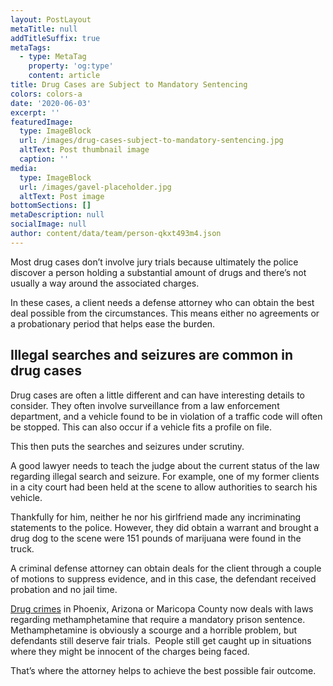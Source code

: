 ```yaml
---
layout: PostLayout
metaTitle: null
addTitleSuffix: true
metaTags:
  - type: MetaTag
    property: 'og:type'
    content: article
title: Drug Cases are Subject to Mandatory Sentencing
colors: colors-a
date: '2020-06-03'
excerpt: ''
featuredImage:
  type: ImageBlock
  url: /images/drug-cases-subject-to-mandatory-sentencing.jpg
  altText: Post thumbnail image
  caption: ''
media:
  type: ImageBlock
  url: /images/gavel-placeholder.jpg
  altText: Post image
bottomSections: []
metaDescription: null
socialImage: null
author: content/data/team/person-qkxt493m4.json
---
```

Most drug cases don’t involve jury trials because ultimately the police discover a person holding a substantial amount of drugs and there’s not usually a way around the associated charges.

In these cases, a client needs a defense attorney who can obtain the best deal possible from the circumstances. This means either no agreements or a probationary period that helps ease the burden.

## Illegal searches and seizures are common in drug cases

Drug cases are often a little different and can have interesting details to consider. They often involve surveillance from a law enforcement department, and a vehicle found to be in violation of a traffic code will often be stopped. This can also occur if a vehicle fits a profile on file.

This then puts the searches and seizures under scrutiny.

A good lawyer needs to teach the judge about the current status of the law regarding illegal search and seizure. For example, one of my former clients in a city court had been held at the scene to allow authorities to search his vehicle.

Thankfully for him, neither he nor his girlfriend made any incriminating statements to the police. However, they did obtain a warrant and brought a drug dog to the scene were 151 pounds of marijuana were found in the truck.

A criminal defense attorney can obtain deals for the client through a couple of motions to suppress evidence, and in this case, the defendant received probation and no jail time.

[Drug crimes](https://azblumberglaw.com/phoenix-criminal-attorney/drug-crimes/) in Phoenix, Arizona or Maricopa County now deals with laws regarding methamphetamine that require a mandatory prison sentence. Methamphetamine is obviously a scourge and a horrible problem, but defendants still deserve fair trials.  People still get caught up in situations where they might be innocent of the charges being faced.

That’s where the attorney helps to achieve the best possible fair outcome.
